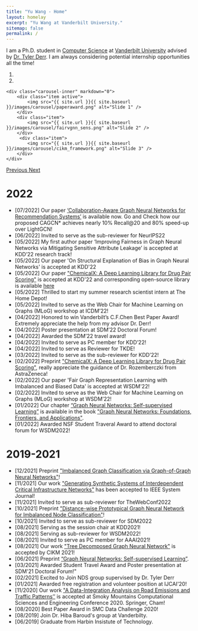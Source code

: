```yaml
---
title: "Yu Wang - Home"
layout: homelay
excerpt: "Yu Wang at Vanderbilt University."
sitemap: false
permalink: /
---
```



I am a Ph.D. student in [Computer Science](https://engineering.vanderbilt.edu/eecs/) at [Vanderbilt University](https://vanderbilt.edu) advised by [Dr. Tyler Derr](https://www.cse.msu.edu/~derrtyle/). I am always considering potential internship opportunities all the time!


<div markdown="0" id="carousel" class="carousel slide" data-ride="carousel" data-interval="8000" data-pause="hover" >
    <!-- Menu -->
    <ol class="carousel-indicators">
        <li data-target="#carousel" data-slide-to="0" class="active"></li>
        <li data-target="#carousel" data-slide-to="1"></li>
        <!-- <li data-target="#carousel" data-slide-to="2"></li> -->
    </ol>
    <!-- Items (and how to comment) -->
    
    <div class="carousel-inner" markdown="0">
        <div class="item active">
            <img src="{{ site.url }}{{ site.baseurl }}/images/carousel/paperaward.png" alt="Slide 1" />
        </div>
        <div class="item">
            <img src="{{ site.url }}{{ site.baseurl }}/images/carousel/fairvgnn_sens.png" alt="Slide 2" />
        </div>
         <div class="item">
            <img src="{{ site.url }}{{ site.baseurl }}/images/carousel/cikm_framework.png" alt="Slide 3" />
        </div>
    </div>
    
  <a class="left carousel-control" href="#carousel" role="button" data-slide="prev">
    <span class="glyphicon glyphicon-chevron-left" aria-hidden="true"></span>
    <span class="sr-only">Previous</span>
  </a>
  <a class="right carousel-control" href="#carousel" role="button" data-slide="next">
    <span class="glyphicon glyphicon-chevron-right" aria-hidden="true"></span>
    <span class="sr-only">Next</span>
  </a>
</div>

<h1 id="news">2022</h1>
<ul>
<li>[07/2022] Our paper <a href='[https://drive.google.com/file/d/14bt1b7qWdkS5aaf4AV0DSP_xCHPwzbuO/view?usp=sharing](https://arxiv.org/abs/2207.06221)'>‘Collaboration-Aware Graph Neural Networks for Recommendation Systems’</a> is available now. Go and Check how our proposed CAGCN* achieves nearly 10% Recall@20 and 80% speed-up over LightGCN! </li>
<li>[06/2022] Invited to serve as the sub-reviewer for NeurIPS22 </li>
<li>[05/2022] My first author paper ‘Improving Fairness in Graph Neural Networks via Mitigating Sensitive Attribute Leakage’ is accepted at KDD’22 research track! </li>
<li>[05/2022] Our paper 'On Structural Explanation of Bias in Graph Neural Networks' is accepted at KDD'22</li>
<li>[05/2022] Our paper <a href="https://arxiv.org/abs/2202.05240">"ChemicalX: A Deep Learning Library for Drug Pair Scoring"</a> is accepted at KDD'22 and corresponding open-source library is available <a href='https://github.com/astrazeneca/chemicalx'>here</a></li>
<li>[05/2022] Thrilled to start my summer research scientist intern at The Home Depot! </li>
<li>[05/2022] Invited to serve as the Web Chair for Machine Learning on Graphs (MLoG) workshop at ICDM’22! </li>
<li>[04/2022] Honored to win Vanderbilt’s C.F.Chen Best Paper Award! Extremely appreciate the help from my advisor Dr. Derr! </li>
<li>[04/2022] Poster presentation at SDM’22 Doctoral Forum! </li>
<li>[04/2022] Awarded the SDM’22 travel award! </li>
<li>[04/2022] Invited to serve as PC member for KDD’22! </li>
<li>[04/2022] Invited to serve as Reviewer for TKDE! </li>
<li>[03/2022] Invited to serve as the sub-reviewer for KDD’22! </li>
<li>[02/2022] Preprint <a href="https://arxiv.org/abs/2202.05240">"ChemicalX: A Deep Learning Library for Drug Pair Scoring"</a>, really appreciate the guidance of Dr. Rozemberczki from AstraZeneca! </li>
<li>[02/2022] Our paper 'Fair Graph Representation Learning with Imbalanced and Biased Data' is accepted at WSDM'22! </li>
<li>[02/2022] Invited to serve as the Web Chair for Machine Learning on Graphs (MLoG) workshop at WSDM’22!</li>
<li>[01/2022] Our chapter <a href="https://tylersnetwork.github.io/papers/ssl_for_gnns.pdf">“Graph Neural Networks: Self-supervised Learning”</a> is available in the book <a href="https://graph-neural-networks.github.io/">"Graph Neural Networks: Foundations, Frontiers, and Applications"</a>.</li>
<li>[01/2022] Awarded NSF Student Traveral Award to attend doctoral forum for WSDM2022!</li>
</ul>

<h1 id="news">2019-2021</h1>
<ul>
<li>[12/2021] Preprint <a href="https://arxiv.org/abs/2112.00238#">"Imbalanced Graph Classification via Graph-of-Graph Neural Networks"</a>! </li>
<li>[11/2021] Our work <a href="https://arxiv.org/abs/2111.12742#">"Generating Synthetic Systems of Interdependent Critical Infrastructure Networks"</a> has been accepted to IEEE System Journal! </li>
<li>[11/2021] Invited to serve as sub-reviewer for TheWebConf2022 </li>
<li>[10/2021] Preprint <a href="https://arxiv.org/abs/2110.12035#">"Distance-wise Prototypical Graph Neural Network for Imbalanced Node Classification"</a>! </li>
<li>[10/2021] Invited to serve as sub-reviewer for SDM2022 </li>
<li>[08/2021] Serving as the session chair at KDD2021!
<li>[08/2021] Serving as sub-reviewer for WSDM2022!
<li>[08/2021] Invited to serve as PC member for AAAI2021!
<li>[08/2021] Our work <a href="https://arxiv.org/abs/2108.11022">"Tree Decomposed Graph Neural Network"</a> is accepted by CIKM 2021! </li>
<li>[06/2021] Preprint <a href="https://tylersnetwork.github.io/papers/ssl_for_gnns.pdf">“Graph Neural Networks: Self-supervised Learning”</a>.</li>
<li>[03/2021] Awarded Student Travel Award and Poster presentation at SDM'21 Doctoral Forum!"
<li>[02/2021] Excited to Join NDS group supervised by Dr. Tyler Derr</li>    
<li>[01/2021] Awarded free registration and volunteer position at IJCAI'20!</li>
<li>[11/2020] Our work <a href="https://link.springer.com/chapter/10.1007/978-3-030-63393-6_34">"A Data-Integration Analysis on Road Emissions and Traffic Patterns’’</a> is accepted at Smoky Mountains Computational Sciences and Engineering Conference 2020. Springer, Cham!</li>
<li>[08/2020] Best Paper Award in SMC Data Challenge 2020!</li>
<li>[08/2019] Join Dr. Hiba Baroud's group at Vanderbilty.</li>
<li>[06/2019] Graduate from Harbin Insistute of Technology.</li>
